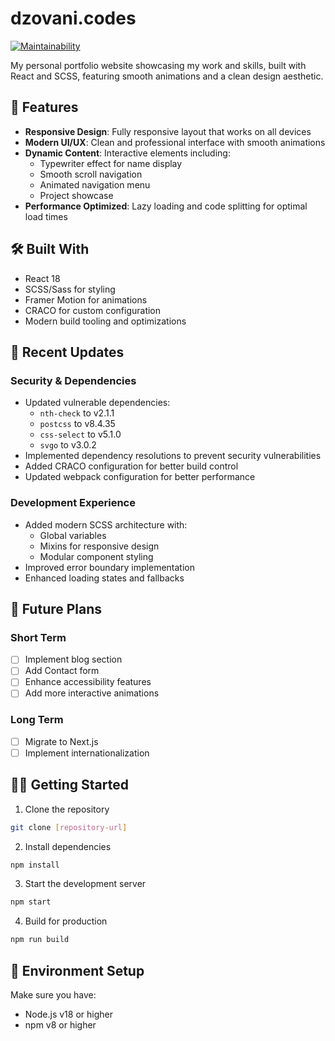 # dzovani.codes 
[![Maintainability](https://api.codeclimate.com/v1/badges/ae22a44c51f9b0e982c7/maintainability)](https://codeclimate.com/github/General-Iroh32/dzovani.codes/maintainability)

My personal portfolio website showcasing my work and skills, built with React and SCSS, featuring smooth animations and a clean design aesthetic.

## 🚀 Features

- **Responsive Design**: Fully responsive layout that works on all devices
- **Modern UI/UX**: Clean and professional interface with smooth animations
- **Dynamic Content**: Interactive elements including:
  - Typewriter effect for name display
  - Smooth scroll navigation
  - Animated navigation menu
  - Project showcase
- **Performance Optimized**: Lazy loading and code splitting for optimal load times

## 🛠️ Built With

- React 18
- SCSS/Sass for styling
- Framer Motion for animations
- CRACO for custom configuration
- Modern build tooling and optimizations

## 🔧 Recent Updates

### Security & Dependencies
- Updated vulnerable dependencies:
  - `nth-check` to v2.1.1
  - `postcss` to v8.4.35
  - `css-select` to v5.1.0
  - `svgo` to v3.0.2
- Implemented dependency resolutions to prevent security vulnerabilities
- Added CRACO configuration for better build control
- Updated webpack configuration for better performance

### Development Experience
- Added modern SCSS architecture with:
  - Global variables
  - Mixins for responsive design
  - Modular component styling
- Improved error boundary implementation
- Enhanced loading states and fallbacks

## 🚧 Future Plans

### Short Term
- [ ] Implement blog section
- [ ] Add Contact form
- [ ] Enhance accessibility features
- [ ] Add more interactive animations

### Long Term
- [ ] Migrate to Next.js
- [ ] Implement internationalization

## 🏃‍♂️ Getting Started

1. Clone the repository
```bash
git clone [repository-url]
```

2. Install dependencies
```bash
npm install
```

3. Start the development server
```bash
npm start
```

4. Build for production
```bash
npm run build
```

## 📝 Environment Setup

Make sure you have:
- Node.js v18 or higher
- npm v8 or higher

